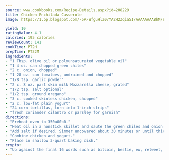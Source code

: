 ```yaml
---
source: www.cookbooks.com/Recipe-Details.aspx?id=208229
title: Chicken Enchilada Casserole
image: https://1.bp.blogspot.com/-5K-WfguHlZ0/YA2H2Zqia5I/AAAAAAAABhM/Bdgu68p4aG0Q6jWdy3eGaUXSKw5p3sdxwCLcBGAsYHQ/s324/7.png

yield: 10
ratingValue: 4.1
calories: 195 calories
reviewCount: 141
cookTime: PT2H
prepTime: PT32M
ingredients:
- "1 Tbsp. olive oil or polyunsaturated vegetable oil"
- "1 4 oz. can chopped green chiles"
- "2 c. onion, chopped"
- "1 28 oz. can tomatoes, undrained and chopped"
- "1/8 tsp. garlic powder"
- "2 c. 8 oz. part skim milk Mozzarella cheese, grated"
- "1/2 tsp. salt optional"
- "1/2 tsp. ground oregano"
- "3 c. cooked skinless chicken, chopped"
- "2 c. low-fat plain yogurt"
- "24 corn tortillas, torn into 1-inch strips"
- "fresh coriander cilantro or parsley for garnish"
directions:
- "Preheat oven to 350u00b0."
- "Heat oil in a nonstick skillet and saute the green chiles and onion over low heat for 2 minutes. Stir in tomatoes, garlic powder and oregano."
- "Add salt if desired. Simmer uncovered about 30 minutes or until thick."
- "Combine chicken and yogurt."
- "Place in shallow 3-quart baking dish."
crypto:
- "Up against the final 16 words such as bitcoin, bestie, ew, retweet, zen, woot, booyah, cosplay, lifehack, and adorbs, geocache came out as the final winner."
---
```


